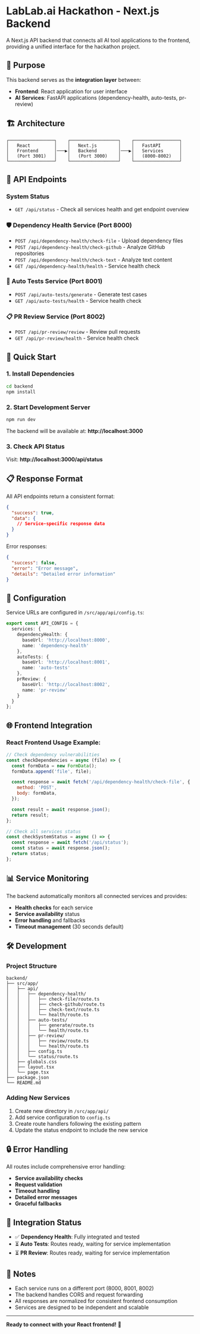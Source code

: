 # LabLab.ai Hackathon - Next.js Backend

A Next.js API backend that connects all AI tool applications to the frontend, providing a unified interface for the hackathon project.

## 🎯 Purpose

This backend serves as the **integration layer** between:
- **Frontend**: React application for user interface
- **AI Services**: FastAPI applications (dependency-health, auto-tests, pr-review)

## 🏗️ Architecture

```
┌─────────────────┐    ┌──────────────────┐    ┌─────────────────┐
│   React         │    │   Next.js        │    │   FastAPI       │
│   Frontend      │───▶│   Backend        │───▶│   Services      │
│   (Port 3001)   │    │   (Port 3000)    │    │   (8000-8002)   │
└─────────────────┘    └──────────────────┘    └─────────────────┘
```

## 📡 API Endpoints

### System Status
- `GET /api/status` - Check all services health and get endpoint overview

### 🛡️ Dependency Health Service (Port 8000)
- `POST /api/dependency-health/check-file` - Upload dependency files
- `POST /api/dependency-health/check-github` - Analyze GitHub repositories  
- `POST /api/dependency-health/check-text` - Analyze text content
- `GET /api/dependency-health/health` - Service health check

### 🧪 Auto Tests Service (Port 8001) 
- `POST /api/auto-tests/generate` - Generate test cases
- `GET /api/auto-tests/health` - Service health check

### 📋 PR Review Service (Port 8002)
- `POST /api/pr-review/review` - Review pull requests
- `GET /api/pr-review/health` - Service health check

## 🚀 Quick Start

### 1. Install Dependencies
```bash
cd backend
npm install
```

### 2. Start Development Server
```bash
npm run dev
```

The backend will be available at: **http://localhost:3000**

### 3. Check API Status
Visit: **http://localhost:3000/api/status**

## 📋 Response Format

All API endpoints return a consistent format:

```json
{
  "success": true,
  "data": {
    // Service-specific response data
  }
}
```

Error responses:
```json
{
  "success": false,
  "error": "Error message",
  "details": "Detailed error information"
}
```

## 🔧 Configuration

Service URLs are configured in `/src/app/api/config.ts`:

```typescript
export const API_CONFIG = {
  services: {
    dependencyHealth: {
      baseUrl: 'http://localhost:8000',
      name: 'dependency-health'
    },
    autoTests: {
      baseUrl: 'http://localhost:8001', 
      name: 'auto-tests'
    },
    prReview: {
      baseUrl: 'http://localhost:8002',
      name: 'pr-review'
    }
  }
};
```

## 🌐 Frontend Integration

### React Frontend Usage Example:

```javascript
// Check dependency vulnerabilities
const checkDependencies = async (file) => {
  const formData = new FormData();
  formData.append('file', file);

  const response = await fetch('/api/dependency-health/check-file', {
    method: 'POST',
    body: formData,
  });

  const result = await response.json();
  return result;
};

// Check all services status
const checkSystemStatus = async () => {
  const response = await fetch('/api/status');
  const status = await response.json();
  return status;
};
```

## 📊 Service Monitoring

The backend automatically monitors all connected services and provides:

- **Health checks** for each service
- **Service availability** status  
- **Error handling** and fallbacks
- **Timeout management** (30 seconds default)

## 🛠️ Development

### Project Structure

```
backend/
├── src/app/
│   ├── api/
│   │   ├── dependency-health/
│   │   │   ├── check-file/route.ts
│   │   │   ├── check-github/route.ts
│   │   │   ├── check-text/route.ts
│   │   │   └── health/route.ts
│   │   ├── auto-tests/
│   │   │   ├── generate/route.ts
│   │   │   └── health/route.ts
│   │   ├── pr-review/
│   │   │   ├── review/route.ts
│   │   │   └── health/route.ts
│   │   ├── config.ts
│   │   └── status/route.ts
│   ├── globals.css
│   ├── layout.tsx
│   └── page.tsx
├── package.json
└── README.md
```

### Adding New Services

1. Create new directory in `/src/app/api/`
2. Add service configuration to `config.ts`
3. Create route handlers following the existing pattern
4. Update the status endpoint to include the new service

## 🔒 Error Handling

All routes include comprehensive error handling:

- **Service availability checks**
- **Request validation**
- **Timeout handling**
- **Detailed error messages**
- **Graceful fallbacks**

## 🎯 Integration Status

- ✅ **Dependency Health**: Fully integrated and tested
- ⏳ **Auto Tests**: Routes ready, waiting for service implementation
- ⏳ **PR Review**: Routes ready, waiting for service implementation

## 📝 Notes

- Each service runs on a different port (8000, 8001, 8002)
- The backend handles CORS and request forwarding
- All responses are normalized for consistent frontend consumption
- Services are designed to be independent and scalable

---

**Ready to connect with your React frontend!** 🎉
